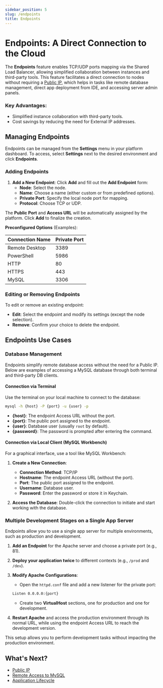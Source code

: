 ```yaml
---
sidebar_position: 5
slug: /endpoints
title: Endpoints
---
```

# Endpoints: A Direct Connection to the Cloud

The **Endpoints** feature enables TCP/UDP ports mapping via the Shared Load Balancer, allowing simplified collaboration between instances and third-party tools. This feature facilitates a direct connection to nodes without requiring a [Public IP](<https://www.virtuozzo.com/application-platform-docs/public-ipv4>), which helps in tasks like remote database management, direct app deployment from IDE, and accessing server admin panels.

### Key Advantages:
- Simplified instance collaboration with third-party tools.
- Cost savings by reducing the need for External IP addresses.
  
## Managing Endpoints

Endpoints can be managed from the **Settings** menu in your platform dashboard. To access, select **Settings** next to the desired environment and click **Endpoints**.

### Adding Endpoints

1. **Add a New Endpoint**: Click **Add** and fill out the **Add Endpoint** form:
   - **Node**: Select the node.
   - **Name**: Choose a name (either custom or from predefined options).
   - **Private Port**: Specify the local node port for mapping.
   - **Protocol**: Choose TCP or UDP.

The **Public Port** and **Access URL** will be automatically assigned by the platform. Click **Add** to finalize the creation.

**Preconfigured Options** (Examples):

| Connection Name | Private Port |
|-----------------|--------------|
| Remote Desktop  | 3389         |
| PowerShell      | 5986         |
| HTTP            | 80           |
| HTTPS           | 443          |
| MySQL           | 3306         |

### Editing or Removing Endpoints

To edit or remove an existing endpoint:
- **Edit**: Select the endpoint and modify its settings (except the node selection).
- **Remove**: Confirm your choice to delete the endpoint.

## Endpoints Use Cases

### Database Management

Endpoints simplify remote database access without the need for a Public IP. Below are examples of accessing a MySQL database through both terminal and third-party DB clients.

#### Connection via Terminal

Use the terminal on your local machine to connect to the database:

```bash
mysql -h {host} -P {port} -u {user} -p
```

- **{host}**: The endpoint Access URL without the port.
- **{port}**: The public port assigned to the endpoint.
- **{user}**: Database user (usually `root` by default).
- **{password}**: The password is prompted after entering the command.

#### Connection via Local Client (MySQL Workbench)

For a graphical interface, use a tool like MySQL Workbench:

1. **Create a New Connection**:
   - **Connection Method**: TCP/IP
   - **Hostname**: The endpoint Access URL (without the port).
   - **Port**: The public port assigned to the endpoint.
   - **Username**: Database user.
   - **Password**: Enter the password or store it in Keychain.

2. **Access the Database**: Double-click the connection to initiate and start working with the database.

### Multiple Development Stages on a Single App Server

Endpoints allow you to use a single app server for multiple environments, such as production and development.

1. **Add an Endpoint** for the Apache server and choose a private port (e.g., 81).
2. **Deploy your application twice** to different contexts (e.g., `/prod` and `/dev`).
3. **Modify Apache Configurations**:
   - Open the `httpd.conf` file and add a new listener for the private port:
   
   ```bash
   Listen 0.0.0.0:{port}
   ```

   - Create two **VirtualHost** sections, one for production and one for development.
4. **Restart Apache** and access the production environment through its normal URL, while using the endpoint Access URL to reach the development version.

This setup allows you to perform development tasks without impacting the production environment.

## What's Next?
- [Public IP](<https://docs.dewacloud.com/docs/public-ip/>)
- [Remote Access to MySQL](<https://docs.dewacloud.com/docs/remote-access-mysql/>)
- [Application Lifecycle](<https://docs.dewacloud.com/docs/how-to-manage-application-lifecycle/>)